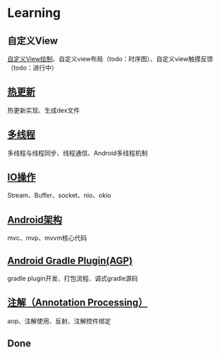 # Learning

## 自定义View
[自定义View绘制](/app/src/main/java/com/example/learningmaterials/custom_view/drawing/自定义绘制.md)、自定义view布局（todo：时序图）、自定义view触摸反馈（todo：进行中）

## [热更新](/hotfix/src/main/java/hotfix.md)
热更新实现、生成dex文件

## [多线程](/app/src/main/java/com/example/learningmaterials/multithreading/multithreading.md)
多线程与线程同步、线程通信、Android多线程机制

## [IO操作](/app/src/main/java/com/example/learningmaterials/java/io/io.md)
Stream、Buffer、socket、nio、okio

## [Android架构](/app/src/main/java/com/example/learningmaterials/architecture/Architecture.md)
mvc、mvp、mvvm核心代码

## [Android Gradle Plugin(AGP)](/gradle-plugins/android-gradle-plugin.md)
gradle plugin开发、打包流程、调式gradle源码

## [注解（Annotation Processing）](/app/src/main/java/com/example/learningmaterials/java/annotation_processing/annotation.md)
aop、注解使用、反射、注解控件绑定

## Done
